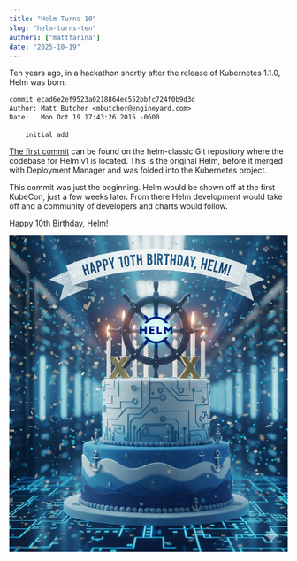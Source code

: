 ```yaml
---
title: "Helm Turns 10"
slug: "helm-turns-ten"
authors: ["mattfarina"]
date: "2025-10-19"
---
```


Ten years ago, in a hackathon shortly after the release of Kubernetes 1.1.0, Helm was born.

```
commit ecad6e2ef9523a0218864ec552bbfc724f0b9d3d
Author: Matt Butcher <mbutcher@engineyard.com>
Date:   Mon Oct 19 17:43:26 2015 -0600

    initial add
```
<!-- truncate -->

[The first commit](https://github.com/helm/helm-classic/commit/ecad6e2ef9523a0218864ec552bbfc724f0b9d3d) can be found on the helm-classic Git repository where the codebase for Helm v1 is located. This is the original Helm, before it merged with Deployment Manager and was folded into the Kubernetes project.<!--more-->

This commit was just the beginning. Helm would be shown off at the first KubeCon, just a few weeks later. From there Helm development would take off and a community of developers and charts would follow.

Happy 10th Birthday, Helm!

![Happy 10th Birthday Helm](happy-10th.png)
